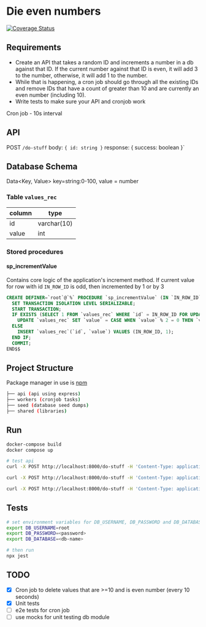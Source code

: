 # Die even numbers

[![Coverage Status](https://coveralls.io/repos/github/Shidil/die-even-numbers/badge.svg?branch=main)](https://coveralls.io/github/Shidil/die-even-numbers?branch=main)

## Requirements

- Create an API that takes a random ID and increments a number in a db against that ID. If the current number against that ID is even, it will add 3 to the number, otherwise, it will add 1 to the number.
- While that is happening, a cron job should go through all the existing IDs and remove IDs that have a count of greater than 10 and are currently an even number (including 10).
- Write tests to make sure your API and cronjob work

Cron job - 10s interval

## API

POST `/do-stuff`  body: `{ id: string }` response: { success: boolean }`

## Database Schema

Data<Key, Value> key=string:0-100, value = number

### Table `values_rec`

| column | type |
|--------|------|
| id | varchar(10) |
| value | int |

### Stored procedures

#### sp_incrementValue

Contains core logic of the application's increment method.
If current value for row with id `IN_ROW_ID` is odd, then incremented by 1 or by 3

```sql
CREATE DEFINER=`root`@`%` PROCEDURE `sp_incrementValue` (IN `IN_ROW_ID` VARCHAR(100))  BEGIN
  SET TRANSACTION ISOLATION LEVEL SERIALIZABLE;
  START TRANSACTION;
  IF EXISTS (SELECT 1 FROM `values_rec` WHERE `id` = IN_ROW_ID FOR UPDATE) THEN
    UPDATE `values_rec` SET `value` = CASE WHEN `value` % 2 = 0 THEN `value` + 3 ELSE `value` + 1 END WHERE `id` = IN_ROW_ID;
  ELSE 
    INSERT `values_rec`(`id`, `value`) VALUES (IN_ROW_ID, 1);
  END IF;
  COMMIT;
END$$
```

## Project Structure

Package manager in use is [npm](https://npmjs.org)

```bash
├── api (api using express)
├── workers (cronjob tasks)
├── seed (database seed dumps)
├── shared (libraries)
```

## Run

```bash
docker-compose build
docker compose up

# test api
curl -X POST http://localhost:8000/do-stuff -H 'Content-Type: application/json' -d "{\"id\": \"test_rec\"}" # result 1

curl -X POST http://localhost:8000/do-stuff -H 'Content-Type: application/json' -d "{\"id\": \"test_rec\"}" # result 2

curl -X POST http://localhost:8000/do-stuff -H 'Content-Type: application/json' -d "{\"id\": \"test_rec\"}" # result 3
```

## Tests

```bash
# set environment variables for DB_USERNAME, DB_PASSWORD and DB_DATABASE
export DB_USERNAME=root
export DB_PASSWORD=<password>
export DB_DATABASE=<db-name>

# then run
npx jest
```

## TODO

- [x] Cron job to delete values that are >=10 and is even number (every 10 seconds)
- [x] Unit tests
- [ ] e2e tests for cron job
- [ ] use mocks for unit testing db module

